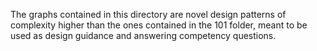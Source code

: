 The graphs contained in this directory are novel design patterns of complexity higher than the ones contained in the 101 folder, meant to be used
as design guidance and answering competency questions.
